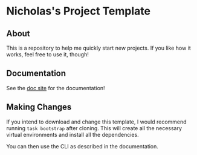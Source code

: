 # Nicholas's Project Template

## About

This is a repository to help me quickly start new projects.
If you like how it works, feel free to use it, though!

## Documentation

See the [doc site](https://nicholasgrose.github.io/project_template/) for the documentation!

## Making Changes

If you intend to download and change this template, I would recommend running `task bootstrap` after cloning.
This will create all the necessary virtual environments and install all the dependencies.

You can then use the CLI as described in the documentation.
